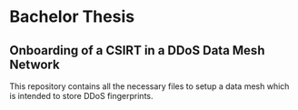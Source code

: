 # Bachelor Thesis
## Onboarding of a CSIRT in a DDoS Data Mesh Network
This repository contains all the necessary files to setup a data mesh which is intended to store DDoS fingerprints.

